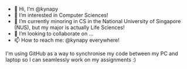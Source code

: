 - 👋 Hi, I’m @kynapy
- 👀 I’m interested in Computer Sciences!
- 🌱 I’m currently minoring in CS in the National University of Singapore (NUS), but my major is actually Life Sciences!
- 💞️ I’m looking to collaborate on ...
- 📫 How to reach me: @kynapy everywhere!

I'm using GitHub as a way to synchronise my code between my PC and laptop so I can seamlessly work on my assignments :) 

<!---
kynapy/kynapy is a ✨ special ✨ repository because its `README.md` (this file) appears on your GitHub profile.
You can click the Preview link to take a look at your changes.
--->
